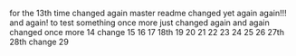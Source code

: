 for the 13th time
changed again
master readme changed
yet again
again!!!
and again!
to test something
once more
just changed
again
and again
changed
once more
14
change 15
16
17
18th
19
20
21
22
23
24
25
26
27th
28th change
29
